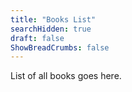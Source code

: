 ```yaml
---
title: "Books List"
searchHidden: true
draft: false
ShowBreadCrumbs: false
---
```


List of all books goes here.